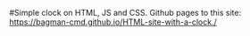 #Simple clock on HTML, JS and CSS. 
Github pages to this site:
https://bagman-cmd.github.io/HTML-site-with-a-clock./
